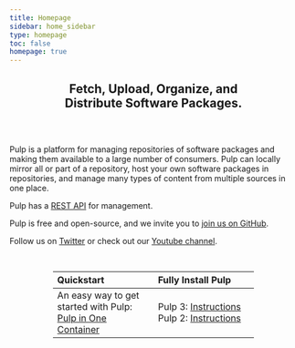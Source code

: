 ```yaml
---
title: Homepage
sidebar: home_sidebar
type: homepage
toc: false
homepage: true
---
```


<div style="width:70%;text-align:center;margin:0 auto;margin-bottom:60px;">
  <p>
    <h2>Fetch, Upload, Organize, and Distribute Software Packages.</h2>
  </p>
</div>

Pulp is a platform for managing repositories of software packages and making them available to a
large number of consumers. Pulp can locally mirror all or part of a repository, host your own
software packages in repositories, and manage many types of content from multiple sources in one
place.

Pulp has a [REST API](https://docs.pulpproject.org/rest_api.html) for management.

Pulp is free and open-source, and we invite you to [join us on GitHub](https://github.com/pulp/).

Follow us on [Twitter](https://twitter.com/pulpproj) or check out our [Youtube
channel](https://www.youtube.com/PulpProject).

&nbsp;

<table style="width:70%;text-align:left;margin:0 auto;margin-bottom:10px;">
  <col style="width:35%">
  <col style="width:35%">
  <thead>
    <tr>
      <th>Quickstart</th>
      <th>Fully Install Pulp</th>
    </tr>
  </thead>
  <tr>
    <td>An easy way to get started with Pulp: <br />
        <a href="https://pulpproject.org/pulp-in-one-container/">Pulp in One Container</a></td>
    <td>Pulp 3: <a href="https://docs.pulpproject.org/installation/index.html">Instructions</a> <br />
        Pulp 2: <a href="https://docs.pulpproject.org/en/2.21/user-guide/installation/index.html">Instructions</a>
        </td>
  </tr>
</table>
